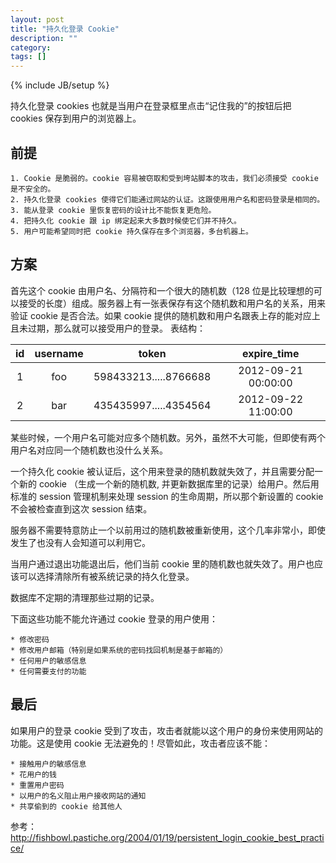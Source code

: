 ```yaml
---
layout: post
title: "持久化登录 Cookie"
description: ""
category:
tags: []
---
```


{% include JB/setup %}

持久化登录 cookies 也就是当用户在登录框里点击“记住我的”的按钮后把 cookies 保存到用户的浏览器上。

## 前提

    1. Cookie 是脆弱的。cookie 容易被窃取和受到垮站脚本的攻击，我们必须接受 cookie 是不安全的。
    2. 持久化登录 cookies 使得它们能通过网站的认证。这跟使用用户名和密码登录是相同的。
    3. 能从登录 cookie 里恢复密码的设计比不能恢复更危险。
    4. 把持久化 cookie 跟 ip 绑定起来大多数时候使它们并不持久。
    5. 用户可能希望同时把 cookie 持久保存在多个浏览器，多台机器上。

## 方案

首先这个 cookie 由用户名、分隔符和一个很大的随机数（128 位是比较理想的可以接受的长度）组成。服务器上有一张表保存有这个随机数和用户名的关系，用来验证 cookie 是否合法。如果 cookie 提供的随机数和用户名跟表上存的能对应上且未过期，那么就可以接受用户的登录。
表结构：

id | username | token | expire_time |
:-:|:--------:|:-------------:|:------------:|
1 | foo    | 598433213.....8766688 | 2012-09-21 00:00:00|
2 | bar    | 435435997.....4354564 | 2012-09-22 11:00:00|

某些时候，一个用户名可能对应多个随机数。另外，虽然不大可能，但即使有两个用户名对应同一个随机数也没什么关系。

一个持久化 cookie 被认证后，这个用来登录的随机数就失效了，并且需要分配一个新的 cookie （生成一个新的随机数, 并更新数据库里的记录）给用户。然后用标准的 session 管理机制来处理 session 的生命周期，所以那个新设置的 cookie 不会被检查直到这次 session 结束。

服务器不需要特意防止一个以前用过的随机数被重新使用，这个几率非常小，即使发生了也没有人会知道可以利用它。

当用户通过退出功能退出后，他们当前 cookie 里的随机数也就失效了。用户也应该可以选择清除所有被系统记录的持久化登录。

数据库不定期的清理那些过期的记录。

下面这些功能不能允许通过 cookie 登录的用户使用：

    * 修改密码
    * 修改用户邮箱（特别是如果系统的密码找回机制是基于邮箱的）
    * 任何用户的敏感信息
    * 任何需要支付的功能

## 最后

如果用户的登录 cookie 受到了攻击，攻击者就能以这个用户的身份来使用网站的功能。这是使用 cookie 无法避免的！尽管如此，攻击者应该不能：

    * 接触用户的敏感信息
    * 花用户的钱
    * 重置用户密码
    * 以用户的名义阻止用户接收网站的通知
    * 共享偷到的 cookie 给其他人
    
    
参考：
http://fishbowl.pastiche.org/2004/01/19/persistent_login_cookie_best_practice/